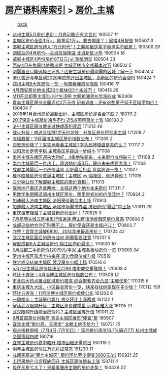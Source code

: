 [房产语料库索引](../../README.md)  > [房价_主城](房价_主城.md)
====
> [back](../README.md)

- [达州主城5月房价更新！月底可能还有大变化](http://jkwz.applinzi.com/ittc/7100384445486072838.html#%E8%BE%BE%E5%B7%9E%E4%B8%BB%E5%9F%8E5%E6%9C%88%E6%88%BF%E4%BB%B7%E6%9B%B4%E6%96%B0%EF%BC%81%E6%9C%88%E5%BA%95%E5%8F%AF%E8%83%BD%E8%BF%98%E6%9C%89%E5%A4%A7%E5%8F%98%E5%8C%96) 180507 *11* 
- [主城区房价全面3万+，刚需买1万+，要去哪里？｜层楼4月报告](http://jkwz.applinzi.com/ittc/7100362241486619664.html#%E4%B8%BB%E5%9F%8E%E5%8C%BA%E6%88%BF%E4%BB%B7%E5%85%A8%E9%9D%A23%E4%B8%87%2B%EF%BC%8C%E5%88%9A%E9%9C%80%E4%B9%B01%E4%B8%87%2B%EF%BC%8C%E8%A6%81%E5%8E%BB%E5%93%AA%E9%87%8C%EF%BC%9F%EF%BD%9C%E5%B1%82%E6%A5%BC4%E6%9C%88%E6%8A%A5%E5%91%8A) 180507 *3* 
- [邯郸主城区房价跨入“万元时代”！工薪阶层这辈子你也买不起房！](http://jkwz.applinzi.com/ittc/7100001957332911120.html#%E9%82%AF%E9%83%B8%E4%B8%BB%E5%9F%8E%E5%8C%BA%E6%88%BF%E4%BB%B7%E8%B7%A8%E5%85%A5%E2%80%9C%E4%B8%87%E5%85%83%E6%97%B6%E4%BB%A3%E2%80%9D%EF%BC%81%E5%B7%A5%E8%96%AA%E9%98%B6%E5%B1%82%E8%BF%99%E8%BE%88%E5%AD%90%E4%BD%A0%E4%B9%9F%E4%B9%B0%E4%B8%8D%E8%B5%B7%E6%88%BF%EF%BC%81) 180506 *29* 
- [调控后的4月房价—主城高端降温 北城新区火热](http://jkwz.applinzi.com/ittc/7099367538242880523.html#%E8%B0%83%E6%8E%A7%E5%90%8E%E7%9A%844%E6%9C%88%E6%88%BF%E4%BB%B7%E2%80%94%E4%B8%BB%E5%9F%8E%E9%AB%98%E7%AB%AF%E9%99%8D%E6%B8%A9+%E5%8C%97%E5%9F%8E%E6%96%B0%E5%8C%BA%E7%81%AB%E7%83%AD) 180504 *16* 
- [邯郸主城区4月份房价8712元/㎡ 涨幅明显](http://jkwz.applinzi.com/ittc/7099342322552800263.html#%E9%82%AF%E9%83%B8%E4%B8%BB%E5%9F%8E%E5%8C%BA4%E6%9C%88%E4%BB%BD%E6%88%BF%E4%BB%B78712%E5%85%83%2F%E3%8E%A1+%E6%B6%A8%E5%B9%85%E6%98%8E%E6%98%BE) 180504 *33* 
- [西安4月在售房价地图出炉 主城区楼市全线基本过万](http://jkwz.applinzi.com/ittc/7098565878469886983.html#%E8%A5%BF%E5%AE%894%E6%9C%88%E5%9C%A8%E5%94%AE%E6%88%BF%E4%BB%B7%E5%9C%B0%E5%9B%BE%E5%87%BA%E7%82%89+%E4%B8%BB%E5%9F%8E%E5%8C%BA%E6%A5%BC%E5%B8%82%E5%85%A8%E7%BA%BF%E5%9F%BA%E6%9C%AC%E8%BF%87%E4%B8%87) 180502 *5* 
- [刚需置业只能选择三环外？西安主城房价最刚需的区域了解一下](http://jkwz.applinzi.com/ittc/7095470515567461386.html#%E5%88%9A%E9%9C%80%E7%BD%AE%E4%B8%9A%E5%8F%AA%E8%83%BD%E9%80%89%E6%8B%A9%E4%B8%89%E7%8E%AF%E5%A4%96%EF%BC%9F%E8%A5%BF%E5%AE%89%E4%B8%BB%E5%9F%8E%E6%88%BF%E4%BB%B7%E6%9C%80%E5%88%9A%E9%9C%80%E7%9A%84%E5%8C%BA%E5%9F%9F%E4%BA%86%E8%A7%A3%E4%B8%80%E4%B8%8B) 180424 *4* 
- [渭化搬迁今年启动2020年底前迁出主城区，高新区的房价会涨吗](http://jkwz.applinzi.com/ittc/7095462823046153233.html#%E6%B8%AD%E5%8C%96%E6%90%AC%E8%BF%81%E4%BB%8A%E5%B9%B4%E5%90%AF%E5%8A%A82020%E5%B9%B4%E5%BA%95%E5%89%8D%E8%BF%81%E5%87%BA%E4%B8%BB%E5%9F%8E%E5%8C%BA%EF%BC%8C%E9%AB%98%E6%96%B0%E5%8C%BA%E7%9A%84%E6%88%BF%E4%BB%B7%E4%BC%9A%E6%B6%A8%E5%90%97) 180424 *1* 
- [郑州主城8大区房价一览 一张图看懂房价涨跌](http://jkwz.applinzi.com/ittc/7092554748844835850.html#%E9%83%91%E5%B7%9E%E4%B8%BB%E5%9F%8E8%E5%A4%A7%E5%8C%BA%E6%88%BF%E4%BB%B7%E4%B8%80%E8%A7%88+%E4%B8%80%E5%BC%A0%E5%9B%BE%E7%9C%8B%E6%87%82%E6%88%BF%E4%BB%B7%E6%B6%A8%E8%B7%8C) 180416 *17* 
- [4月西安房价地主城26个板块仅5个未过万！](http://jkwz.applinzi.com/ittc/7091328385601242123.html#4%E6%9C%88%E8%A5%BF%E5%AE%89%E6%88%BF%E4%BB%B7%E5%9C%B0%E4%B8%BB%E5%9F%8E26%E4%B8%AA%E6%9D%BF%E5%9D%97%E4%BB%855%E4%B8%AA%E6%9C%AA%E8%BF%87%E4%B8%87%EF%BC%81) 180413 *28* 
- [M11开启即墨主城半小时生活圈 大鳄抢滩房价年涨四成](http://jkwz.applinzi.com/ittc/7089896981306803216.html#M11%E5%BC%80%E5%90%AF%E5%8D%B3%E5%A2%A8%E4%B8%BB%E5%9F%8E%E5%8D%8A%E5%B0%8F%E6%97%B6%E7%94%9F%E6%B4%BB%E5%9C%88+%E5%A4%A7%E9%B3%84%E6%8A%A2%E6%BB%A9%E6%88%BF%E4%BB%B7%E5%B9%B4%E6%B6%A8%E5%9B%9B%E6%88%90) 180409  
- [青岛主城区房价全面迈过2万元线 记者调查：还有这些房子低于区域平均价！](http://jkwz.applinzi.com/ittc/7088036572480144394.html#%E9%9D%92%E5%B2%9B%E4%B8%BB%E5%9F%8E%E5%8C%BA%E6%88%BF%E4%BB%B7%E5%85%A8%E9%9D%A2%E8%BF%88%E8%BF%872%E4%B8%87%E5%85%83%E7%BA%BF+%E8%AE%B0%E8%80%85%E8%B0%83%E6%9F%A5%EF%BC%9A%E8%BF%98%E6%9C%89%E8%BF%99%E4%BA%9B%E6%88%BF%E5%AD%90%E4%BD%8E%E4%BA%8E%E5%8C%BA%E5%9F%9F%E5%B9%B3%E5%9D%87%E4%BB%B7%EF%BC%81) 180404 *7* 
- [2018年1月泰州房价最新出炉，主城区房价是否会下跌？](http://jkwz.applinzi.com/ittc/7057249328089793546.html#2018%E5%B9%B41%E6%9C%88%E6%B3%B0%E5%B7%9E%E6%88%BF%E4%BB%B7%E6%9C%80%E6%96%B0%E5%87%BA%E7%82%89%EF%BC%8C%E4%B8%BB%E5%9F%8E%E5%8C%BA%E6%88%BF%E4%BB%B7%E6%98%AF%E5%90%A6%E4%BC%9A%E4%B8%8B%E8%B7%8C%EF%BC%9F) 180111 *2* 
- [2017保定主城房价冷热不均 近5成项目房价上涨](http://jkwz.applinzi.com/ittc/7056166196301267985.html#2017%E4%BF%9D%E5%AE%9A%E4%B8%BB%E5%9F%8E%E6%88%BF%E4%BB%B7%E5%86%B7%E7%83%AD%E4%B8%8D%E5%9D%87+%E8%BF%915%E6%88%90%E9%A1%B9%E7%9B%AE%E6%88%BF%E4%BB%B7%E4%B8%8A%E6%B6%A8) 180108 *3* 
- [济宁主城区房价增长过快虚高的背后](http://jkwz.applinzi.com/ittc/7046526519797613585.html#%E6%B5%8E%E5%AE%81%E4%B8%BB%E5%9F%8E%E5%8C%BA%E6%88%BF%E4%BB%B7%E5%A2%9E%E9%95%BF%E8%BF%87%E5%BF%AB%E8%99%9A%E9%AB%98%E7%9A%84%E8%83%8C%E5%90%8E) 171213 *46* 
- [战火升级！南通又挂牌1宗天价地块！开发区房价将秒杀主城](http://jkwz.applinzi.com/ittc/7044739882151314448.html#%E6%88%98%E7%81%AB%E5%8D%87%E7%BA%A7%EF%BC%81%E5%8D%97%E9%80%9A%E5%8F%88%E6%8C%82%E7%89%8C1%E5%AE%97%E5%A4%A9%E4%BB%B7%E5%9C%B0%E5%9D%97%EF%BC%81%E5%BC%80%E5%8F%91%E5%8C%BA%E6%88%BF%E4%BB%B7%E5%B0%86%E7%A7%92%E6%9D%80%E4%B8%BB%E5%9F%8E) 171208 *7* 
- [涨幅趋缓！11月淄博主城区房价指数公布！](http://jkwz.applinzi.com/ittc/7043618758478791696.html#%E6%B6%A8%E5%B9%85%E8%B6%8B%E7%BC%93%EF%BC%8111%E6%9C%88%E6%B7%84%E5%8D%9A%E4%B8%BB%E5%9F%8E%E5%8C%BA%E6%88%BF%E4%BB%B7%E6%8C%87%E6%95%B0%E5%85%AC%E5%B8%83%EF%BC%81) 171205 *2* 
- [西安房价降了？来实地看看主城区7字头品牌楼盘是真的么？](http://jkwz.applinzi.com/ittc/7036863206528648209.html#%E8%A5%BF%E5%AE%89%E6%88%BF%E4%BB%B7%E9%99%8D%E4%BA%86%EF%BC%9F%E6%9D%A5%E5%AE%9E%E5%9C%B0%E7%9C%8B%E7%9C%8B%E4%B8%BB%E5%9F%8E%E5%8C%BA7%E5%AD%97%E5%A4%B4%E5%93%81%E7%89%8C%E6%A5%BC%E7%9B%98%E6%98%AF%E7%9C%9F%E7%9A%84%E4%B9%88%EF%BC%9F) 171117 *2* 
- [沈阳房价走势平稳 主城各区差距进一步缩小](http://jkwz.applinzi.com/ittc/7033590757485708304.html#%E6%B2%88%E9%98%B3%E6%88%BF%E4%BB%B7%E8%B5%B0%E5%8A%BF%E5%B9%B3%E7%A8%B3+%E4%B8%BB%E5%9F%8E%E5%90%84%E5%8C%BA%E5%B7%AE%E8%B7%9D%E8%BF%9B%E4%B8%80%E6%AD%A5%E7%BC%A9%E5%B0%8F) 171108  
- [南京主城东南区迎来大利好，4条地铁要来，未来房价或将破三！](http://jkwz.applinzi.com/ittc/7033579501852820496.html#%E5%8D%97%E4%BA%AC%E4%B8%BB%E5%9F%8E%E4%B8%9C%E5%8D%97%E5%8C%BA%E8%BF%8E%E6%9D%A5%E5%A4%A7%E5%88%A9%E5%A5%BD%EF%BC%8C4%E6%9D%A1%E5%9C%B0%E9%93%81%E8%A6%81%E6%9D%A5%EF%BC%8C%E6%9C%AA%E6%9D%A5%E6%88%BF%E4%BB%B7%E6%88%96%E5%B0%86%E7%A0%B4%E4%B8%89%EF%BC%81) 171108 *3* 
- [南京主城最后一片热土，周边地价超3万，房价未来或要大涨！](http://jkwz.applinzi.com/ittc/7031387854507344912.html#%E5%8D%97%E4%BA%AC%E4%B8%BB%E5%9F%8E%E6%9C%80%E5%90%8E%E4%B8%80%E7%89%87%E7%83%AD%E5%9C%9F%EF%BC%8C%E5%91%A8%E8%BE%B9%E5%9C%B0%E4%BB%B7%E8%B6%853%E4%B8%87%EF%BC%8C%E6%88%BF%E4%BB%B7%E6%9C%AA%E6%9D%A5%E6%88%96%E8%A6%81%E5%A4%A7%E6%B6%A8%EF%BC%81) 171103  
- [成都主城最后一个房价洼地 买房最后机会 真实房源一览！](http://jkwz.applinzi.com/ittc/7029086085660017681.html#%E6%88%90%E9%83%BD%E4%B8%BB%E5%9F%8E%E6%9C%80%E5%90%8E%E4%B8%80%E4%B8%AA%E6%88%BF%E4%BB%B7%E6%B4%BC%E5%9C%B0+%E4%B9%B0%E6%88%BF%E6%9C%80%E5%90%8E%E6%9C%BA%E4%BC%9A+%E7%9C%9F%E5%AE%9E%E6%88%BF%E6%BA%90%E4%B8%80%E8%A7%88%EF%BC%81) 171027  
- [桂林临桂区房价直逼主城区！主城区 vs 临桂区，你选择谁？](http://jkwz.applinzi.com/ittc/7024609932140348433.html#%E6%A1%82%E6%9E%97%E4%B8%B4%E6%A1%82%E5%8C%BA%E6%88%BF%E4%BB%B7%E7%9B%B4%E9%80%BC%E4%B8%BB%E5%9F%8E%E5%8C%BA%EF%BC%81%E4%B8%BB%E5%9F%8E%E5%8C%BA+vs+%E4%B8%B4%E6%A1%82%E5%8C%BA%EF%BC%8C%E4%BD%A0%E9%80%89%E6%8B%A9%E8%B0%81%EF%BC%9F) 171015  
- [三分钟让你了解邯郸主城区的房价真相！](http://jkwz.applinzi.com/ittc/7023925138029020176.html#%E4%B8%89%E5%88%86%E9%92%9F%E8%AE%A9%E4%BD%A0%E4%BA%86%E8%A7%A3%E9%82%AF%E9%83%B8%E4%B8%BB%E5%9F%8E%E5%8C%BA%E7%9A%84%E6%88%BF%E4%BB%B7%E7%9C%9F%E7%9B%B8%EF%BC%81) 171013  
- [保利地产重庆连拿两地：主城这两个地方未来房价](http://jkwz.applinzi.com/ittc/7023114698109748241.html#%E4%BF%9D%E5%88%A9%E5%9C%B0%E4%BA%A7%E9%87%8D%E5%BA%86%E8%BF%9E%E6%8B%BF%E4%B8%A4%E5%9C%B0%EF%BC%9A%E4%B8%BB%E5%9F%8E%E8%BF%99%E4%B8%A4%E4%B8%AA%E5%9C%B0%E6%96%B9%E6%9C%AA%E6%9D%A5%E6%88%BF%E4%BB%B7) 171011 *7* 
- [用数学象限解读郑州主城区房价，哪里是郑州的价值洼地？](http://jkwz.applinzi.com/ittc/7016936613853266961.html#%E7%94%A8%E6%95%B0%E5%AD%A6%E8%B1%A1%E9%99%90%E8%A7%A3%E8%AF%BB%E9%83%91%E5%B7%9E%E4%B8%BB%E5%9F%8E%E5%8C%BA%E6%88%BF%E4%BB%B7%EF%BC%8C%E5%93%AA%E9%87%8C%E6%98%AF%E9%83%91%E5%B7%9E%E7%9A%84%E4%BB%B7%E5%80%BC%E6%B4%BC%E5%9C%B0%EF%BC%9F) 170924 *2* 
- [加速融入济南主城区 济阳房价融合中上扬](http://jkwz.applinzi.com/ittc/7012824794175898641.html#%E5%8A%A0%E9%80%9F%E8%9E%8D%E5%85%A5%E6%B5%8E%E5%8D%97%E4%B8%BB%E5%9F%8E%E5%8C%BA+%E6%B5%8E%E9%98%B3%E6%88%BF%E4%BB%B7%E8%9E%8D%E5%90%88%E4%B8%AD%E4%B8%8A%E6%89%AC) 170913  
- [加速融入济南主城区 承接市场需求外溢 济阳房价“融合”中上扬](http://jkwz.applinzi.com/ittc/7011846863844803600.html#%E5%8A%A0%E9%80%9F%E8%9E%8D%E5%85%A5%E6%B5%8E%E5%8D%97%E4%B8%BB%E5%9F%8E%E5%8C%BA+%E6%89%BF%E6%8E%A5%E5%B8%82%E5%9C%BA%E9%9C%80%E6%B1%82%E5%A4%96%E6%BA%A2+%E6%B5%8E%E9%98%B3%E6%88%BF%E4%BB%B7%E2%80%9C%E8%9E%8D%E5%90%88%E2%80%9D%E4%B8%AD%E4%B8%8A%E6%89%AC) 170911 *29* 
- [重庆楼市降温？主城最新房价出炉！](http://jkwz.applinzi.com/ittc/7005523242910221328.html#%E9%87%8D%E5%BA%86%E6%A5%BC%E5%B8%82%E9%99%8D%E6%B8%A9%EF%BC%9F%E4%B8%BB%E5%9F%8E%E6%9C%80%E6%96%B0%E6%88%BF%E4%BB%B7%E5%87%BA%E7%82%89%EF%BC%81) 170825 *9* 
- [7月昆明主城五区楼市行情速递 西山区滇池度假区房价最高](http://jkwz.applinzi.com/ittc/6999472914108515344.html#7%E6%9C%88%E6%98%86%E6%98%8E%E4%B8%BB%E5%9F%8E%E4%BA%94%E5%8C%BA%E6%A5%BC%E5%B8%82%E8%A1%8C%E6%83%85%E9%80%9F%E9%80%92+%E8%A5%BF%E5%B1%B1%E5%8C%BA%E6%BB%87%E6%B1%A0%E5%BA%A6%E5%81%87%E5%8C%BA%E6%88%BF%E4%BB%B7%E6%9C%80%E9%AB%98) 170808 *5* 
- [成都这些地方你可别瞧不上，房价便宜还是主城户口！](http://jkwz.applinzi.com/ittc/6997603836867642384.html#%E6%88%90%E9%83%BD%E8%BF%99%E4%BA%9B%E5%9C%B0%E6%96%B9%E4%BD%A0%E5%8F%AF%E5%88%AB%E7%9E%A7%E4%B8%8D%E4%B8%8A%EF%BC%8C%E6%88%BF%E4%BB%B7%E4%BE%BF%E5%AE%9C%E8%BF%98%E6%98%AF%E4%B8%BB%E5%9F%8E%E6%88%B7%E5%8F%A3%EF%BC%81) 170803 *7* 
- [咋整？宜宾主城破6800，2014年来最高房价！](http://jkwz.applinzi.com/ittc/6993801132282217488.html#%E5%92%8B%E6%95%B4%EF%BC%9F%E5%AE%9C%E5%AE%BE%E4%B8%BB%E5%9F%8E%E7%A0%B46800%EF%BC%8C2014%E5%B9%B4%E6%9D%A5%E6%9C%80%E9%AB%98%E6%88%BF%E4%BB%B7%EF%BC%81) 170724 *42* 
- [武汉主城区最后的房价洼地 刚需客要注意](http://jkwz.applinzi.com/ittc/6987511885241779205.html#%E6%AD%A6%E6%B1%89%E4%B8%BB%E5%9F%8E%E5%8C%BA%E6%9C%80%E5%90%8E%E7%9A%84%E6%88%BF%E4%BB%B7%E6%B4%BC%E5%9C%B0+%E5%88%9A%E9%9C%80%E5%AE%A2%E8%A6%81%E6%B3%A8%E6%84%8F) 170707 *5* 
- [解密成都6大主城区房价 锦江区均价最高！](http://jkwz.applinzi.com/ittc/6981312189569696773.html#%E8%A7%A3%E5%AF%86%E6%88%90%E9%83%BD6%E5%A4%A7%E4%B8%BB%E5%9F%8E%E5%8C%BA%E6%88%BF%E4%BB%B7+%E9%94%A6%E6%B1%9F%E5%8C%BA%E5%9D%87%E4%BB%B7%E6%9C%80%E9%AB%98%EF%BC%81) 170620 *10* 
- [5月成都二手房房价12079元/平米 主城各板块房价一览](http://jkwz.applinzi.com/ittc/6975719829435581445.html#5%E6%9C%88%E6%88%90%E9%83%BD%E4%BA%8C%E6%89%8B%E6%88%BF%E6%88%BF%E4%BB%B712079%E5%85%83%2F%E5%B9%B3%E7%B1%B3+%E4%B8%BB%E5%9F%8E%E5%90%84%E6%9D%BF%E5%9D%97%E6%88%BF%E4%BB%B7%E4%B8%80%E8%A7%88) 170605 *34* 
- [常州主城区首场土拍来袭 周边盘房价或升级](http://jkwz.applinzi.com/ittc/6969378569376498693.html#%E5%B8%B8%E5%B7%9E%E4%B8%BB%E5%9F%8E%E5%8C%BA%E9%A6%96%E5%9C%BA%E5%9C%9F%E6%8B%8D%E6%9D%A5%E8%A2%AD+%E5%91%A8%E8%BE%B9%E7%9B%98%E6%88%BF%E4%BB%B7%E6%88%96%E5%8D%87%E7%BA%A7) 170519  
- [住宅成交转向主城区 武汉房价小幅上扬](http://jkwz.applinzi.com/ittc/6968189588286735365.html#%E4%BD%8F%E5%AE%85%E6%88%90%E4%BA%A4%E8%BD%AC%E5%90%91%E4%B8%BB%E5%9F%8E%E5%8C%BA+%E6%AD%A6%E6%B1%89%E6%88%BF%E4%BB%B7%E5%B0%8F%E5%B9%85%E4%B8%8A%E6%89%AC) 170516 *6* 
- [5月7日主城区房价猛涨至7298 楼市成交量骤降！](http://jkwz.applinzi.com/ittc/6965309857728037892.html#5%E6%9C%887%E6%97%A5%E4%B8%BB%E5%9F%8E%E5%8C%BA%E6%88%BF%E4%BB%B7%E7%8C%9B%E6%B6%A8%E8%87%B37298+%E6%A5%BC%E5%B8%82%E6%88%90%E4%BA%A4%E9%87%8F%E9%AA%A4%E9%99%8D%EF%BC%81) 170508 *4* 
- [环比十连涨！4月淄博主城区房价指数公布！](http://jkwz.applinzi.com/ittc/6965289396780663813.html#%E7%8E%AF%E6%AF%94%E5%8D%81%E8%BF%9E%E6%B6%A8%EF%BC%814%E6%9C%88%E6%B7%84%E5%8D%9A%E4%B8%BB%E5%9F%8E%E5%8C%BA%E6%88%BF%E4%BB%B7%E6%8C%87%E6%95%B0%E5%85%AC%E5%B8%83%EF%BC%81) 170508 *12* 
- [市北四大热点置业区域房价摸底 综合配套齐全凸显“主城优势”](http://jkwz.applinzi.com/ittc/6945150617378096133.html#%E5%B8%82%E5%8C%97%E5%9B%9B%E5%A4%A7%E7%83%AD%E7%82%B9%E7%BD%AE%E4%B8%9A%E5%8C%BA%E5%9F%9F%E6%88%BF%E4%BB%B7%E6%91%B8%E5%BA%95+%E7%BB%BC%E5%90%88%E9%85%8D%E5%A5%97%E9%BD%90%E5%85%A8%E5%87%B8%E6%98%BE%E2%80%9C%E4%B8%BB%E5%9F%8E%E4%BC%98%E5%8A%BF%E2%80%9D) 170315 *6* 
- [重庆主城九大区，小区最全房价一览，快来找找你家现在多少钱？](http://jkwz.applinzi.com/ittc/6922207010954413061.html#%E9%87%8D%E5%BA%86%E4%B8%BB%E5%9F%8E%E4%B9%9D%E5%A4%A7%E5%8C%BA%EF%BC%8C%E5%B0%8F%E5%8C%BA%E6%9C%80%E5%85%A8%E6%88%BF%E4%BB%B7%E4%B8%80%E8%A7%88%EF%BC%8C%E5%BF%AB%E6%9D%A5%E6%89%BE%E6%89%BE%E4%BD%A0%E5%AE%B6%E7%8E%B0%E5%9C%A8%E5%A4%9A%E5%B0%91%E9%92%B1%EF%BC%9F) 170112 *108* 
- [环比五连涨！11月淄博主城区房价指数公布](http://jkwz.applinzi.com/ittc/6906982721426818053.html#%E7%8E%AF%E6%AF%94%E4%BA%94%E8%BF%9E%E6%B6%A8%EF%BC%8111%E6%9C%88%E6%B7%84%E5%8D%9A%E4%B8%BB%E5%9F%8E%E5%8C%BA%E6%88%BF%E4%BB%B7%E6%8C%87%E6%95%B0%E5%85%AC%E5%B8%83) 161202 *6* 
- [一周楼市：主城房价飘红 成交环比上涨两成](http://jkwz.applinzi.com/ittc/6903264975140684805.html#%E4%B8%80%E5%91%A8%E6%A5%BC%E5%B8%82%EF%BC%9A%E4%B8%BB%E5%9F%8E%E6%88%BF%E4%BB%B7%E9%A3%98%E7%BA%A2+%E6%88%90%E4%BA%A4%E7%8E%AF%E6%AF%94%E4%B8%8A%E6%B6%A8%E4%B8%A4%E6%88%90) 161122 *1* 
- [解读武汉限购升级：主城区房价或横盘 远城区难大涨](http://jkwz.applinzi.com/ittc/6900734511301526532.html#%E8%A7%A3%E8%AF%BB%E6%AD%A6%E6%B1%89%E9%99%90%E8%B4%AD%E5%8D%87%E7%BA%A7%EF%BC%9A%E4%B8%BB%E5%9F%8E%E5%8C%BA%E6%88%BF%E4%BB%B7%E6%88%96%E6%A8%AA%E7%9B%98+%E8%BF%9C%E5%9F%8E%E5%8C%BA%E9%9A%BE%E5%A4%A7%E6%B6%A8) 161115 *21* 
- [武汉限购升级能治房价吗？主城区坐等升值](http://jkwz.applinzi.com/ittc/6887661681571791877.html#%E6%AD%A6%E6%B1%89%E9%99%90%E8%B4%AD%E5%8D%87%E7%BA%A7%E8%83%BD%E6%B2%BB%E6%88%BF%E4%BB%B7%E5%90%97%EF%BC%9F%E4%B8%BB%E5%9F%8E%E5%8C%BA%E5%9D%90%E7%AD%89%E5%8D%87%E5%80%BC) 161011 *22* 
- [9月首周房价创新高 青岛主城区难觅“便宜”房](http://jkwz.applinzi.com/ittc/6875192033358119941.html#9%E6%9C%88%E9%A6%96%E5%91%A8%E6%88%BF%E4%BB%B7%E5%88%9B%E6%96%B0%E9%AB%98+%E9%9D%92%E5%B2%9B%E4%B8%BB%E5%9F%8E%E5%8C%BA%E9%9A%BE%E8%A7%85%E2%80%9C%E4%BE%BF%E5%AE%9C%E2%80%9D%E6%88%BF) 160907  
- [宜宾主城“房价高、无房卖”  全赖土地不给力？](http://jkwz.applinzi.com/ittc/6857275812415538181.html#%E5%AE%9C%E5%AE%BE%E4%B8%BB%E5%9F%8E%E2%80%9C%E6%88%BF%E4%BB%B7%E9%AB%98%E3%80%81%E6%97%A0%E6%88%BF%E5%8D%96%E2%80%9D++%E5%85%A8%E8%B5%96%E5%9C%9F%E5%9C%B0%E4%B8%8D%E7%BB%99%E5%8A%9B%EF%BC%9F) 160721 *15* 
- [观点指数周报（7月4日-7月10日）| 深圳房价再涨16.7%逼近7万 杭州主城成交回落超四成](http://jkwz.applinzi.com/ittc/6855286170162037764.html#%E8%A7%82%E7%82%B9%E6%8C%87%E6%95%B0%E5%91%A8%E6%8A%A5%EF%BC%887%E6%9C%884%E6%97%A5-7%E6%9C%8810%E6%97%A5%EF%BC%89%7C+%E6%B7%B1%E5%9C%B3%E6%88%BF%E4%BB%B7%E5%86%8D%E6%B6%A816.7%25%E9%80%BC%E8%BF%917%E4%B8%87+%E6%9D%AD%E5%B7%9E%E4%B8%BB%E5%9F%8E%E6%88%90%E4%BA%A4%E5%9B%9E%E8%90%BD%E8%B6%85%E5%9B%9B%E6%88%90) 160716  
- [宜宾主城房价稳中略升 楼市回暖还需时日](http://jkwz.applinzi.com/ittc/6810834186311042052.html#%E5%AE%9C%E5%AE%BE%E4%B8%BB%E5%9F%8E%E6%88%BF%E4%BB%B7%E7%A8%B3%E4%B8%AD%E7%95%A5%E5%8D%87+%E6%A5%BC%E5%B8%82%E5%9B%9E%E6%9A%96%E8%BF%98%E9%9C%80%E6%97%B6%E6%97%A5) 160318 *2* 
- [明年主城区房价过万元将成常态](http://jkwz.applinzi.com/ittc/6781513418276357125.html#%E6%98%8E%E5%B9%B4%E4%B8%BB%E5%9F%8E%E5%8C%BA%E6%88%BF%E4%BB%B7%E8%BF%87%E4%B8%87%E5%85%83%E5%B0%86%E6%88%90%E5%B8%B8%E6%80%81) 151230 *11* 
- [成都买房进“第七主城区” 房价环比至少便宜3000元/㎡](http://jkwz.applinzi.com/ittc/6744478744128537604.html#%E6%88%90%E9%83%BD%E4%B9%B0%E6%88%BF%E8%BF%9B%E2%80%9C%E7%AC%AC%E4%B8%83%E4%B8%BB%E5%9F%8E%E5%8C%BA%E2%80%9D+%E6%88%BF%E4%BB%B7%E7%8E%AF%E6%AF%94%E8%87%B3%E5%B0%91%E4%BE%BF%E5%AE%9C3000%E5%85%83%2F%E3%8E%A1) 150921 *25* 
- [上饶房地产市场探底回升 主城区房价略有上涨](http://jkwz.applinzi.com/ittc/547650615036741244.html#%E4%B8%8A%E9%A5%B6%E6%88%BF%E5%9C%B0%E4%BA%A7%E5%B8%82%E5%9C%BA%E6%8E%A2%E5%BA%95%E5%9B%9E%E5%8D%87+%E4%B8%BB%E5%9F%8E%E5%8C%BA%E6%88%BF%E4%BB%B7%E7%95%A5%E6%9C%89%E4%B8%8A%E6%B6%A8) 150711 *4* 
- [现在买房亏大了！来看看重庆主城的房价走势！](http://jkwz.applinzi.com/ittc/547650611408622247.html#%E7%8E%B0%E5%9C%A8%E4%B9%B0%E6%88%BF%E4%BA%8F%E5%A4%A7%E4%BA%86%EF%BC%81%E6%9D%A5%E7%9C%8B%E7%9C%8B%E9%87%8D%E5%BA%86%E4%B8%BB%E5%9F%8E%E7%9A%84%E6%88%BF%E4%BB%B7%E8%B5%B0%E5%8A%BF%EF%BC%81) 150429 *22* 
